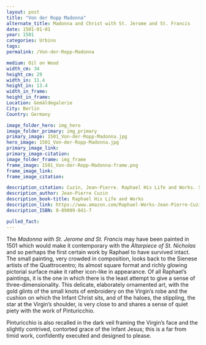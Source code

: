 ```yaml
---
layout: post
title: "Von der Ropp Madonna"
alternate_title: Madonna and Christ with St. Jerome and St. Francis
date: 1501-01-01
year: 1501
categories: Urbino
tags:
permalink: /Von-der-Ropp-Madonna

medium: Oil on Wood
width_cm: 34
height_cm: 29
width_in: 11.4
height_in: 13.4
width_in_frame:
height_in_frame:
Location: Gemäldegalerie
City: Berlin
Country: Germany

image_folder_hero: img_hero
image_folder_primary: img_primary
primary_image: 1501_Von-der-Ropp-Madonna.jpg
hero_image: 1501_Von-der-Ropp-Madonna.jpg
primary_image_link:
primary_image-citation:
image_folder_frame: img_frame
frame_image: 1501_Von-der-Ropp-Madonna-frame.png
frame_image_link:
frame_image_citation:

description_citation: Cuzin, Jean-Pierre. Raphael His Life and Works. Secaucus, Chartwell Books, Inc., 1983. Print. p20
description_author: Jean-Pierre Cuzin
description_book-title: Raphael His Life and Works
description_link: https://www.amazon.com/Raphael-Works-Jean-Pierre-Cuzin/dp/9997593375/ref=sr_1_3?s=books&ie=UTF8&qid=1525174604&sr=1-3&keywords=raphael%3A+his+life+and+works+cuzin
description_ISBN: 0-89009-841-7

pulled_fact:
---
```


The _Madonna with St. Jerome and St. Francis_ may have been painted in 1501 which would make it contemporary with the _Altarpiece of St. Nicholas_ and so perhaps the first certain work by Raphael to have survived intact. The small painting, very crowded in composition, looks back to the Sienese artists of the Quattrocentro; its almost square format and richly glowing pictorial surface make it rather icon-like in appearance. Of all Raphael’s paintings, it is the one in which there is the least attempt to give a sense of three-dimensionality. This delicate, elaborately ornamented art, with the gold glints of the small knots of embroidery on the Virgin’s robe and the cushion on which the Infant Christ sits, and of the haloes, the stippling, the star at the Virgin’s shoulder, is very close to and shares a sense of quiet piety with the work of Pinturicchio.

Pinturicchio is also recalled in the dark veil framing the Virgin’s face and the slightly contrived, contorted grace of the Infant Jesus; this is a far from timid work, confidently executed and designed to please.

